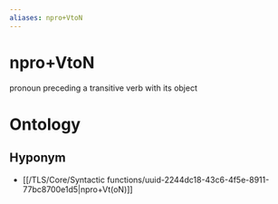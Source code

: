 ```yaml
---
aliases: npro+VtoN
---
```

# npro+VtoN

pronoun preceding a transitive verb with its object
> 
# Ontology

## Hyponym
- [[/TLS/Core/Syntactic functions/uuid-2244dc18-43c6-4f5e-8911-77bc8700e1d5|npro+Vt(oN)]]